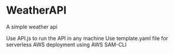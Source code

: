 # WeatherAPI
A simple weather api

Use API.js to run the API in any machine
Use template.yaml file for serverless AWS deployment using AWS SAM-CLI
